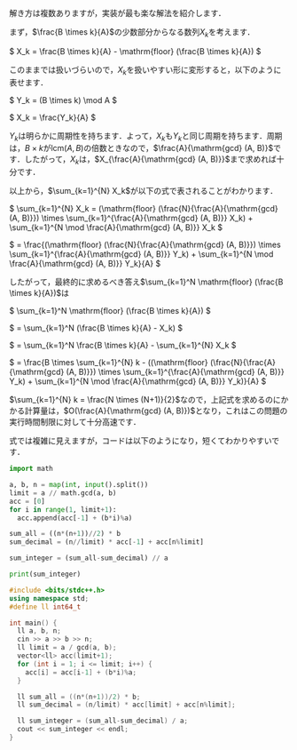 解き方は複数ありますが，実装が最も楽な解法を紹介します．

まず，$\frac{B \times k}{A}$の少数部分からなる数列$X_k$を考えます．

$
X_k = \frac{B \times k}{A} - \mathrm{floor} (\frac{B \times k}{A})
$

このままでは扱いづらいので，$X_k$を扱いやすい形に変形すると，以下のように表せます．

$
Y_k = (B \times k) \mod A
$

$
X_k = \frac{Y_k}{A}
$

$Y_k$は明らかに周期性を持ちます．よって，$X_k$も$Y_k$と同じ周期を持ちます．周期は，$B \times k$が$\mathrm{lcm} (A, B)$の倍数ときなので，$\frac{A}{\mathrm{gcd} (A, B)}$です．したがって，$X_k$は，$X_{\frac{A}{\mathrm{gcd} (A, B)}}$まで求めれば十分です．

以上から，$\sum_{k=1}^{N} X_k$が以下の式で表されることがわかります．

$
\sum_{k=1}^{N} X_k = (\mathrm{floor} (\frac{N}{\frac{A}{\mathrm{gcd} (A, B)}}) \times \sum_{k=1}^{\frac{A}{\mathrm{gcd} (A, B)}} X_k) + \sum_{k=1}^{N \mod \frac{A}{\mathrm{gcd} (A, B)}} X_k
$

$
= \frac{(\mathrm{floor} (\frac{N}{\frac{A}{\mathrm{gcd} (A, B)}}) \times \sum_{k=1}^{\frac{A}{\mathrm{gcd} (A, B)}} Y_k) + \sum_{k=1}^{N \mod \frac{A}{\mathrm{gcd} (A, B)}} Y_k}{A}
$

したがって，最終的に求めるべき答え$\sum_{k=1}^N \mathrm{floor} (\frac{B \times k}{A})$は


$
\sum_{k=1}^N \mathrm{floor} (\frac{B \times k}{A})
$

$
= \sum_{k=1}^N (\frac{B \times k}{A} - X_k) 
$

$
= \sum_{k=1}^N \frac{B \times k}{A} - \sum_{k=1}^{N} X_k
$

$
= \frac{B \times \sum_{k=1}^{N} k - ((\mathrm{floor} (\frac{N}{\frac{A}{\mathrm{gcd} (A, B)}}) \times \sum_{k=1}^{\frac{A}{\mathrm{gcd} (A, B)}} Y_k) + \sum_{k=1}^{N \mod \frac{A}{\mathrm{gcd} (A, B)}} Y_k)}{A}
$

$\sum_{k=1}^{N} k = \frac{N \times (N+1)}{2}$なので，上記式を求めるのにかかる計算量は，$O(\frac{A}{\mathrm{gcd} (A, B)})$となり，これはこの問題の実行時間制限に対して十分高速です．

式では複雑に見えますが，コードは以下のようになり，短くてわかりやすいです．

```py
import math

a, b, n = map(int, input().split())
limit = a // math.gcd(a, b)
acc = [0]
for i in range(1, limit+1):
  acc.append(acc[-1] + (b*i)%a)

sum_all = ((n*(n+1))//2) * b
sum_decimal = (n//limit) * acc[-1] + acc[n%limit]

sum_integer = (sum_all-sum_decimal) // a

print(sum_integer)
```

```cpp
#include <bits/stdc++.h>
using namespace std;
#define ll int64_t

int main() {
  ll a, b, n;
  cin >> a >> b >> n;
  ll limit = a / gcd(a, b);
  vector<ll> acc(limit+1);
  for (int i = 1; i <= limit; i++) {
    acc[i] = acc[i-1] + (b*i)%a;
  }

  ll sum_all = ((n*(n+1))/2) * b;
  ll sum_decimal = (n/limit) * acc[limit] + acc[n%limit];

  ll sum_integer = (sum_all-sum_decimal) / a;
  cout << sum_integer << endl;
}
```